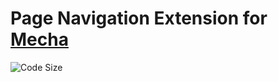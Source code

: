 Page Navigation Extension for [Mecha](https://github.com/mecha-cms/mecha)
=========================================================================

![Code Size](https://img.shields.io/github/languages/code-size/mecha-cms/x.pager?color=%23444&style=for-the-badge)